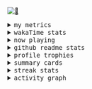 [![🐙](https://hits.seeyoufarm.com/api/count/incr/badge.svg?url=https%3A%2F%2Fgithub.com%2Fktnkk%2Fhit-counter&count_bg=%23070707&title_bg=%23070707&icon=&icon_color=%23E7E7E7&title=visitors&edge_flat=true)](https://hits.seeyoufarm.com)

<details>
  <summary> <samp>my metrics</samp></summary>
  
  <br>
  
 ![🐳](https://github.com/kkhys/kkhys/blob/main/github-metrics.svg)
  
  ***
</details>

<details>
  <summary> <samp>wakaTime stats</samp></summary>
  
  <br>
  
<!--START_SECTION:waka-->
**🐱 My GitHub Data** 

> 📦 5.2 MB Used in GitHub's Storage 
 > 
> 💼 Opted to Hire
 > 
> 📜 9 Public Repositories 
 > 
> 🔑 23 Private Repositories 
 > 
**I'm a Night 🦉** 

```text
🌞 Morning                9896 commits        ███████░░░░░░░░░░░░░░░░░░   28.26 % 
🌆 Daytime                7485 commits        █████░░░░░░░░░░░░░░░░░░░░   21.37 % 
🌃 Evening                15030 commits       ███████████░░░░░░░░░░░░░░   42.92 % 
🌙 Night                  2607 commits        ██░░░░░░░░░░░░░░░░░░░░░░░   07.44 % 
```
📅 **I'm Most Productive on Sunday** 

```text
Monday                   4045 commits        ███░░░░░░░░░░░░░░░░░░░░░░   11.55 % 
Tuesday                  4739 commits        ███░░░░░░░░░░░░░░░░░░░░░░   13.53 % 
Wednesday                4743 commits        ███░░░░░░░░░░░░░░░░░░░░░░   13.54 % 
Thursday                 4918 commits        ████░░░░░░░░░░░░░░░░░░░░░   14.04 % 
Friday                   4975 commits        ████░░░░░░░░░░░░░░░░░░░░░   14.21 % 
Saturday                 5354 commits        ████░░░░░░░░░░░░░░░░░░░░░   15.29 % 
Sunday                   6244 commits        ████░░░░░░░░░░░░░░░░░░░░░   17.83 % 
```


📊 **This Week I Spent My Time On** 

```text
🕑︎ Time Zone: Asia/Tokyo

💬 Programming Languages: 
Other                    28 hrs 43 mins      ██████████░░░░░░░░░░░░░░░   41.55 % 
TypeScript               15 hrs 32 mins      ██████░░░░░░░░░░░░░░░░░░░   22.47 % 
Java                     7 hrs 54 mins       ███░░░░░░░░░░░░░░░░░░░░░░   11.43 % 
JSON                     2 hrs 54 mins       █░░░░░░░░░░░░░░░░░░░░░░░░   04.21 % 
SQL                      2 hrs 30 mins       █░░░░░░░░░░░░░░░░░░░░░░░░   03.63 % 

🔥 Editors: 
Chrome                   39 hrs 56 mins      ██████████████░░░░░░░░░░░   57.76 % 
WebStorm                 15 hrs 28 mins      ██████░░░░░░░░░░░░░░░░░░░   22.38 % 
IntelliJ IDEA            11 hrs 54 mins      ████░░░░░░░░░░░░░░░░░░░░░   17.23 % 
DataGrip                 1 hr 49 mins        █░░░░░░░░░░░░░░░░░░░░░░░░   02.63 % 

💻 Operating System: 
Mac                      69 hrs 8 mins       █████████████████████████   100.00 % 
```


 Last Updated on 2025/01/09 18:51:40 UTC
<!--END_SECTION:waka-->
  
  ***
</details>


<details>
  <summary> <samp>now playing</samp></summary>
  
  <br>
 
 [![🐟](https://spotify-github-profile.vercel.app/api/view?uid=31ryofms4dnv7mrohhepo4c4zgqu&cover_image=true&theme=default&show_offline=false&background_color=121212&bar_color=53b14f&bar_color_cover=false)](https://open.spotify.com/user/31ryofms4dnv7mrohhepo4c4zgqu)
  
  ***
</details>

<details>
  <summary> <samp>github readme stats</samp></summary>
  
  <br>
  
 <p align="left"> 
  <img alt="🐠" src="https://github-readme-stats.vercel.app/api?username=kkhys&count_private=true&show_icons=true&theme=dark&include_all_commits=true" />
  <img alt="🐟" src="https://github-readme-stats.vercel.app/api/top-langs/?username=kkhys&layout=compact&theme=dark&langs_count=10&hide=HTML,CSS,SCSS" />
</p>
  
  ***
</details>

<details>
  <summary> <samp>profile trophies</samp></summary>
  
  <br>
  
  [![🐬](https://github-profile-trophy.vercel.app/?username=kkhys&rank=SECRET,SSS,SS,S,AAA,AA,A&theme=darkhub&row=1&margin-w=10&no-bg=true)](https://github.com/ryo-ma/github-profile-trophy)
  
  ***
</details>

<details>
  <summary> <samp>summary cards</samp></summary>
  
  <br>
  
  ![🐋](https://github-profile-summary-cards.vercel.app/api/cards/profile-details?username=kkhys&theme=github_dark)
  ![🦑](https://github-profile-summary-cards.vercel.app/api/cards/repos-per-language?username=kkhys&theme=github_dark)
  ![🦭](https://github-profile-summary-cards.vercel.app/api/cards/most-commit-language?username=kkhys&theme=github_dark)
  ![🦀](https://github-profile-summary-cards.vercel.app/api/cards/stats?username=kkhys&theme=github_dark)
  ![🦈](https://github-profile-summary-cards.vercel.app/api/cards/productive-time?username=kkhys&theme=github_dark)
  
  ***
</details>

<details>
  <summary> <samp>streak stats</samp></summary>
  
  <br>
  
  [![🐠](http://github-readme-streak-stats.herokuapp.com?user=kkhys&theme=dark)](https://git.io/streak-stats)
  
  ***
</details>

<details>
  <summary> <samp>activity graph</samp></summary>
  
  <br>
  
  [![🐡](https://github-readme-activity-graph.vercel.app/graph?username=kkhys&theme=xcode)](https://github.com/ashutosh00710/github-readme-activity-graph)
  
  ***
</details>
